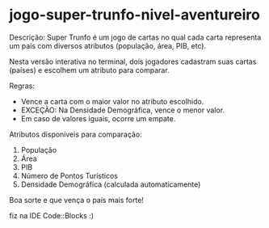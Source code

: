 # jogo-super-trunfo-nivel-aventureiro

Descrição:
Super Trunfo é um jogo de cartas no qual cada carta representa
um país com diversos atributos (população, área, PIB, etc).

Nesta versão interativa no terminal, dois jogadores cadastram
suas cartas (países) e escolhem um atributo para comparar.

Regras:
- Vence a carta com o maior valor no atributo escolhido.
- EXCEÇÃO: Na Densidade Demográfica, vence o menor valor.
- Em caso de valores iguais, ocorre um empate.

Atributos disponíveis para comparação:
1. População
2. Área
3. PIB
4. Número de Pontos Turísticos
5. Densidade Demográfica (calculada automaticamente)

Boa sorte e que vença o país mais forte!

fiz na IDE Code::Blocks :)
